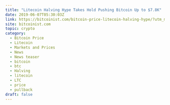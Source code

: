 ```yaml
---
title: "Litecoin Halving Hype Takes Hold Pushing Bitcoin Up to $7.8K"
date: 2019-06-07T05:30:03Z
link: https://bitcoinist.com/bitcoin-price-litecoin-halving-hype/?utm_medium=RSS&utm_source=hune
site: bitcoinist.com
topic: crypto
category:
  - Bitcoin Price
  - Litecoin
  - Markets and Prices
  - News
  - News teaser
  - bitcoin
  - btc
  - Halving
  - litecoin
  - LTC
  - price
  - pullback
draft: false
---
```


